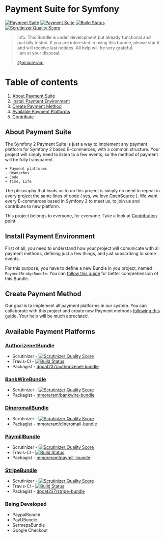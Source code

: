 Payment Suite for Symfony
=====

[![Payment Suite](http://mmoreram.github.io/PaymentCoreBundle/public/images/payment-suite.png)](https://github.com/mmoreram/PaymentCoreBundle)  [![Payment Suite](http://mmoreram.github.io/PaymentCoreBundle/public/images/still-maintained.png)]()  [![Build Status](https://travis-ci.org/mmoreram/PaymentCoreBundle.png?branch=master)](https://travis-ci.org/mmoreram/PaymentCoreBundle)  [![Scrutinizer Quality Score](https://scrutinizer-ci.com/g/mmoreram/PaymentCoreBundle/badges/quality-score.png?s=0be5ab01885ab241a3b5a871dbc1164c5bcb75b2)](https://scrutinizer-ci.com/g/mmoreram/PaymentCoreBundle/)

> Info. This Bundle is under development but already functional and partially tested.
> If you are interested in using this bundle, please star it and will receive last notices.
> All help will be very grateful.  
> I am at your disposal.  
>   
> [@mmoreram](https://github.com/mmoreram)

Table of contents
=====

1. [About Payment Suite](#about-payment-suite)
2. [Install Payment Environment](#install-payment-environment)
3. [Create Payment Method](#create-payment-method)
4. [Available Payment Platforms](#available-payment-platforms)
5. [Contribute](http://github.com/mmoreram/PaymentCoreBundle/blob/master/Resources/doc/contribute.md)


About Payment Suite
-----

The Symfony 2 Payment Suite is just a way to implement any payment platform for Symfony 2 based E-commerces, with a common structure. Your project will simply need to listen to a few events, so the method of payment will be fully transparent.

    + Payment platforms
    - Headaches
    = Code
    + Time, Life

The philosophy that leads us to do this project is simply no need to repeat in every project the same lines of code ( yes, we love OpenSource ). We want every E-commerces based in Symfony 2 to meet us, to join us and contribute to new platform.

This project belongs to everyone, for everyone. Take a look at [Contribution](Resources/doc/contribute.md) point.


Install Payment Environment
-----

First of all, you need to understand how your project will comunicate with all payment methods, defining just a few things, and just subscribing to some events.

For this purpose, you have to define a new Bundle in you project, named `PaymentBridgeBundle`. You can [follow this guide](Resources/doc/bridge.md) for better comprehension of this Bundle.  


Create Payment Method
-----

Our goal is to implement all payment platforms in our system. You can collaborate with this project and create new Payment methods [following this guide](Resources/doc/platforms.md). Your help will be much apreciated.


Available Payment Platforms
-----

### [AuthorizenetBundle](https://github.com/dpcat237/AuthorizenetBundle)

* Scrutinizer - [![Scrutinizer Quality Score](https://scrutinizer-ci.com/g/dpcat237/AuthorizenetBundle/badges/quality-score.png?s=43290e459683b8b94de1e695ca851a6451ab1b50)](https://scrutinizer-ci.com/g/dpcat237/AuthorizenetBundle/)
* Travis-CI - [![Build Status](https://api.travis-ci.org/dpcat237/AuthorizenetBundle.png?branch=master)](https://travis-ci.org/dpcat237/AuthorizenetBundle)
* Packagist - [dpcat237/authorizenet-bundle](https://packagist.org/packages/dpcat237/authorizenet-bundle)

### [BankWireBundle](https://github.com/mmoreram/BankwireBundle)

* Scrutinizer - [![Scrutinizer Quality Score](https://scrutinizer-ci.com/g/mmoreram/BankwireBundle/badges/quality-score.png?s=f5ae2404f5f37bf187dece44f2cc19a0b2f774d2)](https://scrutinizer-ci.com/g/mmoreram/BankwireBundle/)
* Packagist - [mmoreram/bankwire-bundle](https://packagist.org/packages/mmoreram/bankwire-bundle)

### [DineromailBundle](https://github.com/mmoreram/DineroMailBundle)

* Scrutinizer - [![Scrutinizer Quality Score](https://scrutinizer-ci.com/g/mmoreram/DineroMailBundle/badges/quality-score.png?s=b56ed7f3a43fd7543777ec9beac26a30891fcf43)](https://scrutinizer-ci.com/g/mmoreram/DineroMailBundle/)
* Packagist - [mmoreram/dineromail-bundle](https://packagist.org/packages/mmoreram/dineromail-bundle)

### [PaymillBundle](https://github.com/mmoreram/PaymillBundle)

* Scrutinizer - [![Scrutinizer Quality Score](https://scrutinizer-ci.com/g/mmoreram/PaymillBundle/badges/quality-score.png?s=561838fdedd54e5d4c05036b8ef46b0bca4b3c48)](https://scrutinizer-ci.com/g/mmoreram/PaymillBundle/)
* Travis-CI - [![Build Status](https://travis-ci.org/mmoreram/PaymillBundle.png?branch=master)](https://travis-ci.org/mmoreram/PaymillBundle)
* Packagist - [mmoreram/paymill-bundle](https://packagist.org/packages/mmoreram/paymill-bundle)

### [StripeBundle](https://github.com/dpcat237/StripeBundle)

* Scrutinizer - [![Scrutinizer Quality Score](https://scrutinizer-ci.com/g/dpcat237/StripeBundle/badges/quality-score.png?s=10dab38a47f5ca4c11a2de2e4f1237555c5e8660)](https://scrutinizer-ci.com/g/dpcat237/StripeBundle/)
* Travis-CI - [![Build Status](https://travis-ci.org/dpcat237/StripeBundle.png?branch=master)](https://travis-ci.org/dpcat237/StripeBundle)
* Packagist - [dpcat237/stripe-bundle](https://packagist.org/packages/dpcat237/stripe-bundle)


### Being Developed

* PaypalBundle
* PayUBundle
* SermepaBundle
* Google Checkout